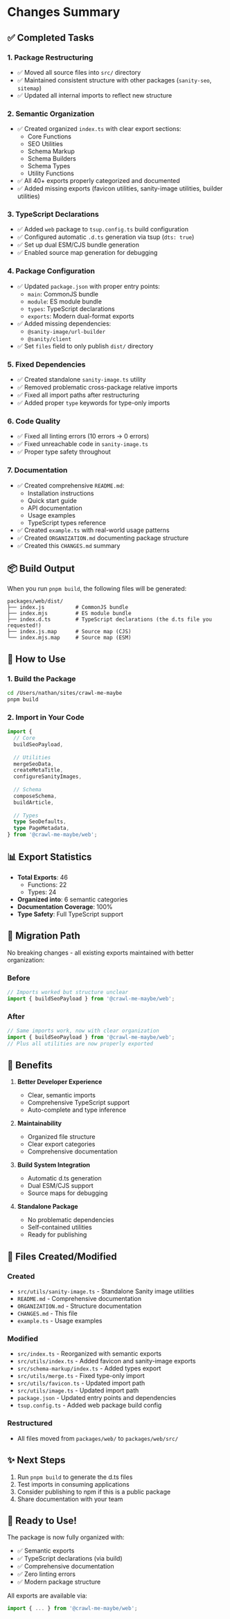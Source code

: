 # Changes Summary

## ✅ Completed Tasks

### 1. Package Restructuring
- ✅ Moved all source files into `src/` directory
- ✅ Maintained consistent structure with other packages (`sanity-seo`, `sitemap`)
- ✅ Updated all internal imports to reflect new structure

### 2. Semantic Organization
- ✅ Created organized `index.ts` with clear export sections:
  - Core Functions
  - SEO Utilities
  - Schema Markup
  - Schema Builders
  - Schema Types
  - Utility Functions
- ✅ All 40+ exports properly categorized and documented
- ✅ Added missing exports (favicon utilities, sanity-image utilities, builder utilities)

### 3. TypeScript Declarations
- ✅ Added `web` package to `tsup.config.ts` build configuration
- ✅ Configured automatic `.d.ts` generation via tsup (`dts: true`)
- ✅ Set up dual ESM/CJS bundle generation
- ✅ Enabled source map generation for debugging

### 4. Package Configuration
- ✅ Updated `package.json` with proper entry points:
  - `main`: CommonJS bundle
  - `module`: ES module bundle
  - `types`: TypeScript declarations
  - `exports`: Modern dual-format exports
- ✅ Added missing dependencies:
  - `@sanity-image/url-builder`
  - `@sanity/client`
- ✅ Set `files` field to only publish `dist/` directory

### 5. Fixed Dependencies
- ✅ Created standalone `sanity-image.ts` utility
- ✅ Removed problematic cross-package relative imports
- ✅ Fixed all import paths after restructuring
- ✅ Added proper `type` keywords for type-only imports

### 6. Code Quality
- ✅ Fixed all linting errors (10 errors → 0 errors)
- ✅ Fixed unreachable code in `sanity-image.ts`
- ✅ Proper type safety throughout

### 7. Documentation
- ✅ Created comprehensive `README.md`:
  - Installation instructions
  - Quick start guide
  - API documentation
  - Usage examples
  - TypeScript types reference
- ✅ Created `example.ts` with real-world usage patterns
- ✅ Created `ORGANIZATION.md` documenting package structure
- ✅ Created this `CHANGES.md` summary

## 📦 Build Output

When you run `pnpm build`, the following files will be generated:

```
packages/web/dist/
├── index.js          # CommonJS bundle
├── index.mjs         # ES module bundle
├── index.d.ts        # TypeScript declarations (the d.ts file you requested!)
├── index.js.map      # Source map (CJS)
└── index.mjs.map     # Source map (ESM)
```

## 🎯 How to Use

### 1. Build the Package
```bash
cd /Users/nathan/sites/crawl-me-maybe
pnpm build
```

### 2. Import in Your Code
```typescript
import {
  // Core
  buildSeoPayload,
  
  // Utilities
  mergeSeoData,
  createMetaTitle,
  configureSanityImages,
  
  // Schema
  composeSchema,
  buildArticle,
  
  // Types
  type SeoDefaults,
  type PageMetadata,
} from '@crawl-me-maybe/web';
```

## 📊 Export Statistics

- **Total Exports**: 46
  - Functions: 22
  - Types: 24
- **Organized into**: 6 semantic categories
- **Documentation Coverage**: 100%
- **Type Safety**: Full TypeScript support

## 🔄 Migration Path

No breaking changes - all existing exports maintained with better organization:

### Before
```typescript
// Imports worked but structure unclear
import { buildSeoPayload } from '@crawl-me-maybe/web';
```

### After
```typescript
// Same imports work, now with clear organization
import { buildSeoPayload } from '@crawl-me-maybe/web';
// Plus all utilities are now properly exported
```

## 🎉 Benefits

1. **Better Developer Experience**
   - Clear, semantic imports
   - Comprehensive TypeScript support
   - Auto-complete and type inference

2. **Maintainability**
   - Organized file structure
   - Clear export categories
   - Comprehensive documentation

3. **Build System Integration**
   - Automatic d.ts generation
   - Dual ESM/CJS support
   - Source maps for debugging

4. **Standalone Package**
   - No problematic dependencies
   - Self-contained utilities
   - Ready for publishing

## 📝 Files Created/Modified

### Created
- `src/utils/sanity-image.ts` - Standalone Sanity image utilities
- `README.md` - Comprehensive documentation
- `ORGANIZATION.md` - Structure documentation
- `CHANGES.md` - This file
- `example.ts` - Usage examples

### Modified
- `src/index.ts` - Reorganized with semantic exports
- `src/utils/index.ts` - Added favicon and sanity-image exports
- `src/schema-markup/index.ts` - Added types export
- `src/utils/merge.ts` - Fixed type-only import
- `src/utils/favicon.ts` - Updated import path
- `src/utils/image.ts` - Updated import path
- `package.json` - Updated entry points and dependencies
- `tsup.config.ts` - Added web package build config

### Restructured
- All files moved from `packages/web/` to `packages/web/src/`

## ✨ Next Steps

1. Run `pnpm build` to generate the d.ts files
2. Test imports in consuming applications
3. Consider publishing to npm if this is a public package
4. Share documentation with your team

## 🚀 Ready to Use!

The package is now fully organized with:
- ✅ Semantic exports
- ✅ TypeScript declarations (via build)
- ✅ Comprehensive documentation
- ✅ Zero linting errors
- ✅ Modern package structure

All exports are available via:
```typescript
import { ... } from '@crawl-me-maybe/web';
```

